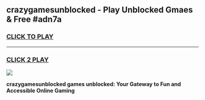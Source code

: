 
## crazygamesunblocked - Play Unblocked Gmaes & Free #adn7a
<h3>
<a href="https://news.freeplayer.one?title=crazygamesunblocked&ref=24F">CLICK TO PLAY</a></h3>
<hr>

<h3>
<a href="https://news.freeplayer.one?title=crazygamesunblocked&ref=24F">CLICK 2 PLAY</a>
  
</h3>

<a href="https://news.freeplayer.one?title=crazygamesunblocked&ref=24F/"><img src="https://clearcache.store/games.png"></a>


**crazygamesunblocked games unblocked: Your Gateway to Fun and Accessible Online Gaming**
